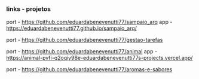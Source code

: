 ### links - projetos

port - https://github.com/eduardabenevenutti77/sampaio_arq
app - https://eduardabenevenutti77.github.io/sampaio_arq/

port - https://github.com/eduardabenevenutti77/gestao-tarefas

port - https://github.com/eduardabenevenutti77/animal
app - https://animal-pvfi-q2oqiy98e-eduardabenevenutti77s-projects.vercel.app/

port -  https://github.com/eduardabenevenutti77/aromas-e-sabores
